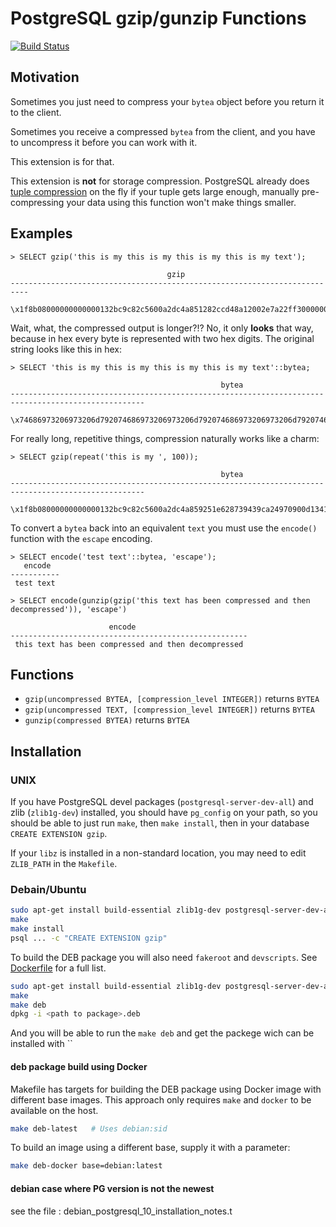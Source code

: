 # PostgreSQL gzip/gunzip Functions

[![Build Status](https://api.travis-ci.org/pramsey/pgsql-gzip.svg?branch=master)](https://travis-ci.org/pramsey/pgsql-gzip)

## Motivation

Sometimes you just need to compress your `bytea` object before you return it to the client.

Sometimes you receive a compressed `bytea` from the client, and you have to uncompress it before you can work with it.

This extension is for that.

This extension is **not** for storage compression. PostgreSQL already does [tuple compression](https://www.postgresql.org/docs/current/storage-toast.html) on the fly if your tuple gets large enough, manually pre-compressing your data using this function won't make things smaller.

## Examples

    > SELECT gzip('this is my this is my this is my this is my text');

                                       gzip
    --------------------------------------------------------------------------
     \x1f8b08000000000000132bc9c82c5600a2dc4a851282ccd48a12002e7a22ff30000000

Wait, what, the compressed output is longer?!? No, it only **looks** that way, because in hex every byte is represented with two hex digits. The original string looks like this in hex:

    > SELECT 'this is my this is my this is my this is my text'::bytea;

                                                   bytea
    ----------------------------------------------------------------------------------------------------
     \x74686973206973206d792074686973206973206d792074686973206973206d792074686973206973206d792074657874

For really long, repetitive things, compression naturally works like a charm:

    > SELECT gzip(repeat('this is my ', 100));

                                                   bytea
    ----------------------------------------------------------------------------------------------------
     \x1f8b08000000000000132bc9c82c5600a2dc4a859251e628739439ca24970900d1341c5c4c040000

To convert a `bytea` back into an equivalent `text` you must use the `encode()` function with the `escape` encoding.

    > SELECT encode('test text'::bytea, 'escape');
       encode
    -----------
     test text

    > SELECT encode(gunzip(gzip('this text has been compressed and then decompressed')), 'escape')

                          encode
    -----------------------------------------------------
     this text has been compressed and then decompressed


## Functions

* `gzip(uncompressed BYTEA, [compression_level INTEGER])` returns `BYTEA`
* `gzip(uncompressed TEXT, [compression_level INTEGER])` returns `BYTEA`
* `gunzip(compressed BYTEA)` returns `BYTEA`


## Installation

### UNIX

If you have PostgreSQL devel packages (`postgresql-server-dev-all`) and zlib (`zlib1g-dev`) installed, you should have `pg_config` on your path, so you should be able to just run `make`, then `make install`, then in your database `CREATE EXTENSION gzip`.

If your `libz` is installed in a non-standard location, you may need to edit `ZLIB_PATH` in the `Makefile`.

### Debain/Ubuntu

```bash
sudo apt-get install build-essential zlib1g-dev postgresql-server-dev-all pkg-config
make
make install
psql ... -c "CREATE EXTENSION gzip"
```

To build the DEB package you will also need `fakeroot` and `devscripts`. See [Dockerfile](./Dockerfile) for a full list.

```bash
sudo apt-get install build-essential zlib1g-dev postgresql-server-dev-all pkg-config fakeroot devscripts
make
make deb
dpkg -i <path to package>.deb
```

And you will be able to run the `make deb` and get the packege wich can be installed with ``


#### deb package build using Docker

Makefile has targets for building the DEB package using Docker image with different base images. This approach only requires `make` and `docker` to be available on the host.

```bash
make deb-latest   # Uses debian:sid
```

To build an image using a different base, supply it with a parameter:

```bash
make deb-docker base=debian:latest
```

#### debian case where PG version is not the newest

see the file : debian_postgresql_10_installation_notes.t
